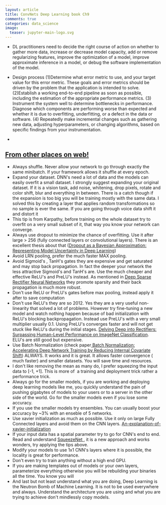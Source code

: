 ```yaml
---
layout: article
title: ConvNets Deep Learning book Ch9
comments: true
categories: data_science
image:
  teaser: jupyter-main-logo.svg
---
```


- DL practitioners need to decide the right course of action on whether to gather more data, increase or decrease model capacity, add or remove regularizing features, improve the optimization of a model, improve approximate inference in a model, or debug the software implementation of the model.

- Design process (1)Determine what error metric to use, and your target value for this error metric. These goals and error metrics should be driven by the problem that the application is intended to solve. (2)Establish a working end-to-end pipeline as soon as possible, including the estimation of the appropriate performance metrics. (3) Instrument the system well to determine bottlenecks in performance. Diagnose which components are performing worse than expected and whether it is due to overfitting, underfitting, or a defect in the data or software. (4) Repeatedly make incremental changes such as gathering new data, adjusting hyperparameters, or changing algorithms, based on specific findings from your instrumentation.

- 













































## [From other places on web!](https://nmarkou.blogspot.ca/2017/02/the-black-magic-of-deep-learning-tips.html?utm_campaign=Revue+newsletter&utm_medium=Newsletter&utm_source=revue)

-   Always shuffle. Never allow your network to go through exactly the same minibatch. If your framework allows it shuffle at every epoch. 
-   Expand your dataset. DNN's need a lot of data and the models can easily overfit a small dataset. I strongly suggest expanding your original dataset. If it is a vision task, add noise, whitening, drop pixels, rotate and color shift, blur and everything in between. There is a catch though if the expansion is too big you will be training mostly with the same data. I solved this by creating a layer that applies random transformations so no sample is ever the same. If you are going through voice data shift it and distort it
-   This tip is from Karpathy, before training on the whole dataset try to overfit on a very small subset of it, that way you know your network can converge.
-   Always use dropout to minimize the chance of overfitting. Use it after large > 256 (fully connected layers or convolutional layers). There is an excellent thesis about that ([Dropout as a Bayesian Approximation: Representing Model Uncertainty in Deep Learning](https://arxiv.org/abs/1506.02142))
-   Avoid LRN pooling, prefer the much faster MAX pooling.
-   Avoid Sigmoid's , TanH's gates they are expensive and get saturated and may stop back propagation. In fact the deeper your network the less attractive Sigmoid's and TanH's are. Use the much cheaper and effective ReLU's and PreLU's instead. As mentioned in [Deep Sparse Rectifier Neural Networks](http://jmlr.org/proceedings/papers/v15/glorot11a/glorot11a.pdf) they promote sparsity and their back propagation is much more robust.
-   Don't use ReLU or PreLU's gates before max pooling, instead apply it after to save computation
-   Don't use ReLU's they are so 2012. Yes they are a very useful non-linearity that solved a lot of problems. However try fine-tuning a new model and watch nothing happen because of bad initialization with ReLU's blocking backpropagation. Instead use PreLU's with a very small multiplier usually 0.1. Using PreLU's converges faster and will not get stuck like ReLU's during the initial stages. [Delving Deep into Rectifiers: Surpassing Human-Level Performance on ImageNet Classification](https://arxiv.org/pdf/1502.01852). ELU's are still good but expensive.
-   Use Batch Normalization (check paper[ Batch Normalization: Accelerating Deep Network Training by Reducing Internal Covariate Shift](https://arxiv.org/abs/1502.03167)) ALWAYS. It works and it is great. It allows faster convergence ( much faster) and smaller datasets. You will save time and resources.
-   I don't like removing the mean as many do, I prefer squeezing the input data to [-1, +1]. This is more of  a training and deployment trick rather a performance trick.
-   Always go for the smaller models, if you are working and deploying deep learning models like me, you quickly understand the pain of pushing gigabytes of models to your users or to a server in the other side of the world. Go for the smaller models even if you lose some accuracy.
-   If you use the smaller models try ensembles. You can usually boost your accuracy by ~3% with an enseble of 5 networks. 
-   Use xavier initialization as much as possible. Use it only on large Fully Connected layers and avoid them on the CNN layers. [An-explanation-of-xavier-initialization](http://andyljones.tumblr.com/post/110998971763/an-explanation-of-xavier-initialization)
-   If your input data has a spatial parameter try to go for CNN's end to end. Read and understand [SqueezeNet ](https://arxiv.org/abs/1602.07360), it is a new approach and works wonders, try applying the tips above. 
-   Modify your models to use 1x1 CNN's layers where it is possible, the locality is great for performance. 
-   Don't even try to train anything without a high end GPU.
-   If you are making templates out of models or your own layers, parameterize everything otherwise you will be rebuilding your binaries all the time. You know you will
-   And last but not least understand what you are doing, Deep Learning is the Neutron Bomb of Machine Learning. It is not to be used everywhere and always. Understand the architecture you are using and what you are trying to achieve don't mindlessly copy models.